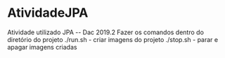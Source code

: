 # AtividadeJPA
Atividade utilizado JPA -- Dac 2019.2
Fazer os comandos dentro do diretório do projeto
./run.sh - criar imagens do projeto
./stop.sh - parar e apagar imagens criadas
